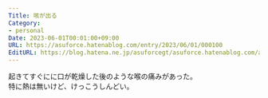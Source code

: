 ```yaml
---
Title: 咳が出る
Category:
- personal
Date: 2023-06-01T00:01:00+09:00
URL: https://asuforce.hatenablog.com/entry/2023/06/01/000100
EditURL: https://blog.hatena.ne.jp/asuforcegt/asuforce.hatenablog.com/atom/entry/820878482937597355
---
```


起きてすぐにに口が乾燥した後のような喉の痛みがあった。  
特に熱は無いけど、けっこうしんどい。

